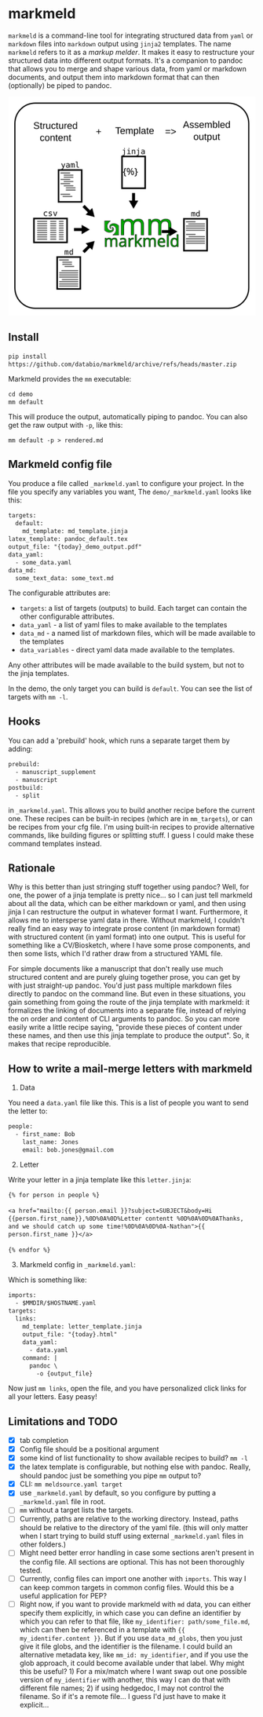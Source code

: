 # markmeld

`markmeld` is a command-line tool for integrating structured data from `yaml` or `markdown` files into `markdown` output using `jinja2` templates. The name `markmeld` refers to it as a *markup* *melder*. It makes it easy to restructure your structured data into different output formats. It's a companion to pandoc that allows you to merge and shape various data, from yaml or markdown documents, and output them into markdown format that can then (optionally) be piped to pandoc.

![demo](markmeld_abstract.svg)


## Install

```
pip install https://github.com/databio/markmeld/archive/refs/heads/master.zip
```

Markmeld provides the `mm` executable:

```
cd demo
mm default
```

This will produce the output, automatically piping to pandoc. You can also get the raw output with `-p`, like this:

```
mm default -p > rendered.md
```

## Markmeld config file

You produce a file called `_markmeld.yaml` to configure your project. In the file you specify any variables you want,  The `demo/_markmeld.yaml` looks like this:

```
targets:
  default:
    md_template: md_template.jinja
latex_template: pandoc_default.tex
output_file: "{today}_demo_output.pdf"
data_yaml:
  - some_data.yaml
data_md:
  some_text_data: some_text.md
```

The configurable attributes are:

- `targets`: a list of targets (outputs) to build. Each target can contain the other configurable attributes.
- `data_yaml` - a list of yaml files to make available to the templates
- `data_md` - a named list of markdown files, which will be made available to the templates
- `data_variables` - direct yaml data made available to the templates.

Any other attributes will be made available to the build system, but not to the jinja templates.

In the demo, the only target you can build is `default`. You can see the list of targets with `mm -l`. 

## Hooks

You can add a 'prebuild' hook, which runs a separate target them by adding:

```
prebuild: 
  - manuscript_supplement
  - manuscript
postbuild:
  - split
```

in `_markmeld.yaml`. This allows you to build another recipe before the current one. These recipes can be built-in recipes (which are in `mm_targets`), or can be recipes from your cfg file. I'm using built-in recipes to provide alternative commands, like building figures or splitting stuff. I guess I could make these command templates instead.

## Rationale

Why is this better than just stringing stuff together using pandoc? Well, for one, the power of a jinja template is pretty nice... so I can just tell markmeld about all the data, which can be either markdown or yaml, and then using jinja I can restructure the output in whatever format I want. Furthermore, it allows me to intersperse yaml data in there. Without markmeld, I couldn't really find an easy way to integrate prose content (in markdown format) with structured content (in yaml format) into one output. This is useful for something like a CV/Biosketch, where I have some prose components, and then some lists, which I'd rather draw from a structured YAML file.

For simple documents like a manuscript that don't really use much structured content and are purely gluing together prose, you can get by with just straight-up pandoc. You'd just pass multiple markdown files directly to pandoc on the command line. But even in these situations, you gain something from going the route of the jinja template with markmeld: it formalizes the linking of documents into a separate file, instead of relying the on order and content of CLI arguments to pandoc. So you can more easily write a little recipe saying, "provide these pieces of content under these names, and then use this jinja template to produce the output". So, it makes that recipe reproducible.

## How to write a mail-merge letters with markmeld

1. Data

You need a `data.yaml` file like this. This is a list of people you want to send the letter to:

```
people:
  - first_name: Bob
    last_name: Jones
    email: bob.jones@gmail.com
```

2. Letter

Write your letter in a jinja template like this `letter.jinja`:

```
{% for person in people %}

<a href="mailto:{{ person.email }}?subject=SUBJECT&body=Hi {{person.first_name}},%0D%0A%0D%Letter contentt %0D%0A%0D%0AThanks, and we should catch up some time!%0D%0A%0D%0A-Nathan">{{ person.first_name }}</a>

{% endfor %}
```

3. Markmeld config in `_markmeld.yaml`:

Which is something like:

```
imports:
  - $MMDIR/$HOSTNAME.yaml
targets:
  links:
    md_template: letter_template.jinja
    output_file: "{today}.html"
    data_yaml:
      - data.yaml
    command: |
      pandoc \
        -o {output_file}
```

Now just `mm links`, open the file, and you have personalized click links for all your letters. Easy peasy!


## Limitations and TODO

- [x] tab completion
- [x] Config file should be a positional argument
- [x] some kind of list functionality to show available recipes to build? `mm -l`
- [x] the latex template is configurable, but nothing else with pandoc. Really, should pandoc just be something you pipe `mm` output to?
- [x] CLI: `mm meldsource.yaml target`
- [x] use `_markmeld.yaml` by default, so you configure by putting a `_markmeld.yaml` file in root.
- [ ] `mm` without a target lists the targets.
- [ ] Currently, paths are relative to the working directory. Instead, paths should be relative to the directory of the yaml file. (this will only matter when I start trying to build stuff using external `_markmeld.yaml` files in other folders.)
- [ ] Might need better error handling in case some sections aren't present in the config file. All sections are optional. This has not been thoroughly tested.
- [ ] Currently, config files can import one another with `imports`. This way I can keep common targets in common config files. Would this be a useful application for PEP?
- [ ] Right now, if you want to provide markmeld with `md` data, you can either specify them explicitly, in which case you can define an identifier by which you can refer to that file, like `my_identifier: path/some_file.md`, which can then be referenced in a template with `{{ my_identifer.content }}`. But if you use `data_md_globs`, then you just give it file globs, and the identifier is the filename. I could build an alternative metadata key, like `mm_id: my_identifier`, and if you use the glob approach, it could become available under that label. Why might this be useful? 1) For a mix/match where I want swap out one possible version of `my_identifier` with another, this way I can do that with different file names; 2) if using hedgedoc, I may not control the filename. So if it's a remote file... I guess I'd just have to make it explicit...
